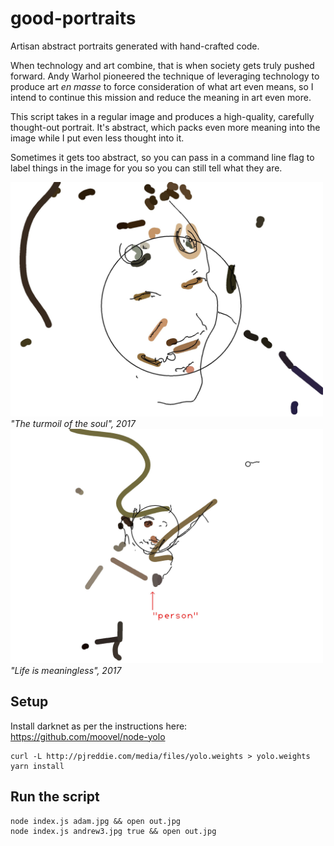 # good-portraits
Artisan abstract portraits generated with hand-crafted code.

When technology and art combine, that is when society gets truly pushed forward. Andy Warhol pioneered the technique of leveraging technology to produce art _en masse_ to force consideration of what art even means, so I intend to continue this mission and reduce the meaning in art even more.

This script takes in a regular image and produces a high-quality, carefully thought-out portrait. It's abstract, which packs even more meaning into the image while I put even less thought into it.

Sometimes it gets too abstract, so you can pass in a command line flag to label things in the image for you so you can still tell what they are.

<img src="https://github.com/davepagurek/good-portraits/blob/master/out.jpg?raw=true" width="500" />
<em>"The turmoil of the soul", 2017</em>

<img src="https://github.com/davepagurek/good-portraits/blob/master/out2.jpg?raw=true" width="500" />
<em>"Life is meaningless", 2017</em>

## Setup
Install darknet as per the instructions here: https://github.com/moovel/node-yolo
```
curl -L http://pjreddie.com/media/files/yolo.weights > yolo.weights
yarn install
```

## Run the script
```
node index.js adam.jpg && open out.jpg
node index.js andrew3.jpg true && open out.jpg
```
